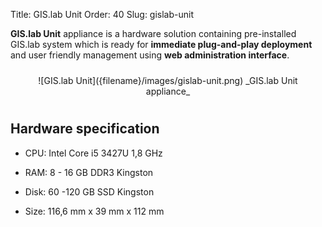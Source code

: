 Title: GIS.lab Unit
Order: 40
Slug: gislab-unit

__GIS.lab Unit__ appliance is a hardware solution containing pre-installed GIS.lab system which is ready for
__immediate plug-and-play deployment__ and user friendly management using __web administration interface__.

<div style="text-align:center;padding:10px" markdown="1">
![GIS.lab Unit]({filename}/images/gislab-unit.png)  
_GIS.lab Unit appliance_
</div>


## Hardware specification
* CPU: Intel Core i5 3427U 1,8 GHz
* RAM: 8 - 16 GB DDR3 Kingston
* Disk: 60 -120 GB SSD Kingston

* Size: 116,6 mm x 39 mm x 112 mm
